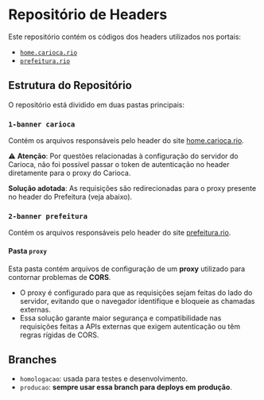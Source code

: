 
# Repositório de Headers

Este repositório contém os códigos dos headers utilizados nos portais:

- [`home.carioca.rio`](https://home.carioca.rio/)
- [`prefeitura.rio`](https://prefeitura.rio/)

## Estrutura do Repositório

O repositório está dividido em duas pastas principais:

### `1-banner carioca`

Contém os arquivos responsáveis pelo header do site [home.carioca.rio](https://home.carioca.rio/).

⚠️ **Atenção**: Por questões relacionadas à configuração do servidor do Carioca, não foi possível passar o token de autenticação no header diretamente para o proxy do Carioca.

**Solução adotada**: As requisições são redirecionadas para o proxy presente no header do Prefeitura (veja abaixo).

### `2-banner prefeitura`

Contém os arquivos responsáveis pelo header do site [prefeitura.rio](https://prefeitura.rio/).

#### Pasta `proxy`

Esta pasta contém arquivos de configuração de um **proxy** utilizado para contornar problemas de **CORS**.

- O proxy é configurado para que as requisições sejam feitas do lado do servidor, evitando que o navegador identifique e bloqueie as chamadas externas.
- Essa solução garante maior segurança e compatibilidade nas requisições feitas a APIs externas que exigem autenticação ou têm regras rígidas de CORS.

## Branches

- `homologacao`: usada para testes e desenvolvimento.
- `producao`: **sempre usar essa branch para deploys em produção**.
